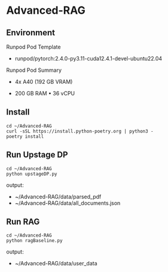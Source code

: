 # Advanced-RAG

## Environment
Runpod Pod Template

- runpod/pytorch:2.4.0-py3.11-cuda12.4.1-devel-ubuntu22.04

Runpod Pod Summary

- 4x A40 (192 GB VRAM)

- 200 GB RAM • 36 vCPU

## Install
```
cd ~/Advanced-RAG
curl -sSL https://install.python-poetry.org | python3 -
poetry install
```

## Run Upstage DP
```
cd ~/Advanced-RAG
python upstageDP.py
```
output:
- ~/Advanced-RAG/data/parsed_pdf
- ~/Advanced-RAG/data/all_documents.json

## Run RAG
```
cd ~/Advanced-RAG
python ragBaseline.py
```
output:
- ~/Advanced-RAG/data/user_data
